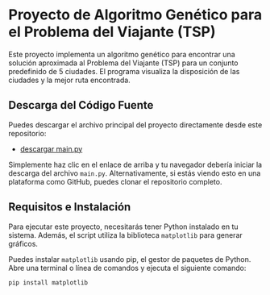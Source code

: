 # Proyecto de Algoritmo Genético para el Problema del Viajante (TSP)

Este proyecto implementa un algoritmo genético para encontrar una solución aproximada al Problema del Viajante (TSP) para un conjunto predefinido de 5 ciudades. El programa visualiza la disposición de las ciudades y la mejor ruta encontrada.

## Descarga del Código Fuente

Puedes descargar el archivo principal del proyecto directamente desde este repositorio:

*   [descargar main.py](https://github.com/JoseCarlos00/sistemas-inteligentes/releases/download/v1.0.0/main.py)

Simplemente haz clic en el enlace de arriba y tu navegador debería iniciar la descarga del archivo `main.py`. Alternativamente, si estás viendo esto en una plataforma como GitHub, puedes clonar el repositorio completo.

## Requisitos e Instalación

Para ejecutar este proyecto, necesitarás tener Python instalado en tu sistema. Además, el script utiliza la biblioteca `matplotlib` para generar gráficos.

Puedes instalar `matplotlib` usando pip, el gestor de paquetes de Python. Abre una terminal o línea de comandos y ejecuta el siguiente comando:

```bash
pip install matplotlib
